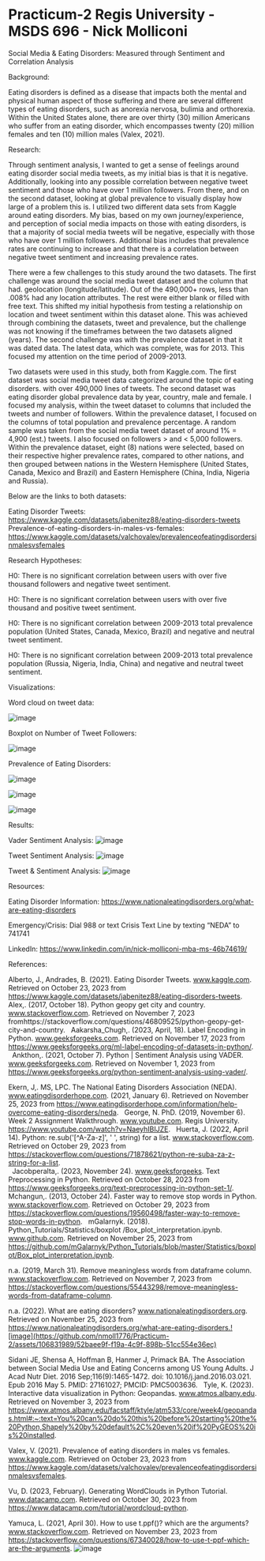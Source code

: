 # Practicum-2 Regis University - MSDS 696 - Nick Molliconi

Social Media & Eating Disorders: Measured through Sentiment and Correlation Analysis

Background:

Eating disorders is defined as a disease that impacts both the mental and physical human aspect of those suffering and there are several different types of eating disorders, such as anorexia nervosa, bulimia and orthorexia.  Within the United States alone, there are over thirty (30) million Americans who suffer from an eating disorder, which encompasses twenty (20) million females and ten (10) million males (Valex, 2021). 

Research:

Through sentiment analysis, I wanted to get a sense of feelings around eating disorder social media tweets, as my initial bias is that it is negative.  Additionally, looking into any possible correlation between negative tweet sentiment and those who have over 1 million followers.  From there, and on the second dataset, looking at global prevalence to visually display how large of a problem this is.  I utilized two different data sets from Kaggle around eating disorders. My bias, based on my own journey/experience, and perception of social media impacts on those with eating disorders, is that a majority of social media tweets will be negative, especially with those who have over 1 million followers.  Additional bias includes that prevalence rates are continuing to increase and that there is a correlation between negative tweet sentiment and increasing prevalence rates. 

There were a few challenges to this study around the two datasets.  The first challenge was around the social media tweet dataset and the column that had.
geolocation (longitude/latitude).  Out of the 490,000+ rows, less than .008% had any location attributes.  The rest were either blank or filled with free text.  This shifted my initial hypothesis from testing a relationship on location and tweet sentiment within this dataset alone.  This was achieved through combining the datasets, tweet and prevalence, but the challenge was not knowing if the timeframes between the two datasets aligned (years).  The second challenge was with the prevalence dataset in that it was dated data.  The latest data, which was complete, was for 2013.  This focused my attention on the time period of 2009-2013.

Two datasets were used in this study, both from Kaggle.com.  The first dataset was social media tweet data categorized around the topic of eating disorders.
with over 490,000 lines of tweets.  The second dataset was eating disorder global prevalence data by year, country, male and female.  I focused my analysis, within the tweet dataset to columns that included the tweets and number of followers.  Within the prevalence dataset, I focused on the columns of total population and prevalence percentage. A random sample was taken from the social media tweet dataset of around 1% = 4,900 (est.) tweets.  I also focused on followers > and < 5,000 followers. Within the prevalence dataset, eight (8) nations were selected, based on their respective higher prevalence rates, compared to other nations, and then grouped between nations in the Western Hemisphere (United States, Canada, Mexico and Brazil) and Eastern Hemisphere (China, India, Nigeria and Russia).

Below are the links to both datasets:

Eating Disorder Tweets: https://www.kaggle.com/datasets/jabenitez88/eating-disorders-tweets
Prevalence-of-eating-disorders-in-males-vs-females: https://www.kaggle.com/datasets/valchovalev/prevalenceofeatingdisordersinmalesvsfemales

Research Hypotheses:

H0: There is no significant correlation between users with over five thousand followers and negative tweet sentiment.

H0: There is no significant correlation between users with over five thousand and positive tweet sentiment.

H0: There is no significant correlation between 2009-2013 total prevalence population (United States, Canada, Mexico, Brazil) and negative and neutral tweet sentiment.

H0: There is no significant correlation between 2009-2013 total prevalence population (Russia, Nigeria, India, China) and negative and neutral tweet sentiment.

Visualizations:

Word cloud on tweet data:

![image](https://github.com/nmoll1776/Practicum-2/assets/106831989/4d351197-b25e-4a59-91ee-93130b83a4ef)

Boxplot on Number of Tweet Followers:

![image](https://github.com/nmoll1776/Practicum-2/assets/106831989/c1d73a4f-466a-45b1-adfe-33eff85eae93)

Prevalence of Eating Disorders:

![image](https://github.com/nmoll1776/Practicum-2/assets/106831989/db83d91f-16ab-4a37-94aa-d3edd820d96d)


![image](https://github.com/nmoll1776/Practicum-2/assets/106831989/0e2fdb61-2666-48fd-8467-6738744764ed)


![image](https://github.com/nmoll1776/Practicum-2/assets/106831989/272a3289-40e6-4b18-8170-7c3957c2b07e)

Results:

Vader Sentiment Analysis:
![image](https://github.com/nmoll1776/Practicum-2/assets/106831989/d332ee2f-bffa-42b1-b822-835a222cb981)

Tweet Sentiment Analysis:
![image](https://github.com/nmoll1776/Practicum-2/assets/106831989/3ad95810-0aae-4fc6-becd-4ceb9bf0acda)

Tweet & Sentiment Analysis:
![image](https://github.com/nmoll1776/Practicum-2/assets/106831989/7984b016-0e40-42cd-a535-170ea200d702)

Resources:

Eating Disorder Information: https://www.nationaleatingdisorders.org/what-are-eating-disorders

Emergency/Crisis: Dial 988 or text Crisis Text Line by texting “NEDA” to 741741

LinkedIn: https://www.linkedin.com/in/nick-molliconi-mba-ms-46b74619/

References:

Alberto, J., Andrades, B. (2021). Eating Disorder Tweets. www.kaggle.com. Retrieved on October 23, 2023 from https://www.kaggle.com/datasets/jabenitez88/eating-disorders-tweets.
 
Alex,. (2017, October 18). Python geopy get city and country.  www.stackoverflow.com. Retrieved on November 7, 2023 fromhttps://stackoverflow.com/questions/46809525/python-geopy-get-city-and-country. 
 
Aakarsha_Chugh,. (2023, April, 18). Label Encoding in Python. www.geeksforgeeks.com. Retrieved on November 17, 2023 from https://www.geeksforgeeks.org/ml-label-encoding-of-datasets-in-python/. 
 
Ankthon,. (2021, October 7). Python | Sentiment Analysis using VADER. www.geeksforgeeks.com. Retrieved on November 1, 2023 from https://www.geeksforgeeks.org/python-sentiment-analysis-using-vader/.

Ekern, J,. MS, LPC. The National Eating Disorders Association (NEDA). www.eatingdisorderhope.com.  (2021, January 6). Retrieved on November 25, 2023 from https://www.eatingdisorderhope.com/information/help-overcome-eating-disorders/neda.
 
George, N. PhD. (2019, November 6). Week 2 Assignment Walkthrough. www.youtube.com. Regis University. https://www.youtube.com/watch?v=NaeyhIBIJZE.
 
Huerta, J. (2022, April 14). Python: re.sub('[^A-Za-z]', ' ', string) for a list. www.stackoverflow.com. Retrieved on October 29, 2023 from https://stackoverflow.com/questions/71878621/python-re-suba-za-z-string-for-a-list.  
 
Jacobperalta,. (2023, November 24). www.geeksforgeeks. Text Preprocessing in Python. Retrieved on October 28, 2023 from https://www.geeksforgeeks.org/text-preprocessing-in-python-set-1/. 
 
Mchangun,. (2013, October 24). Faster way to remove stop words in Python. www.stackoverflow.com. Retrieved on October 29, 2023 from https://stackoverflow.com/questions/19560498/faster-way-to-remove-stop-words-in-python.
 
mGalarnyk. (2018). Python_Tutorials/Statistics/boxplot
/Box_plot_interpretation.ipynb. www.github.com. Retrieved on November 25, 2023 from https://github.com/mGalarnyk/Python_Tutorials/blob/master/Statistics/boxplot/Box_plot_interpretation.ipynb. 

n.a. (2019, March 31). Remove meaningless words from dataframe column. www.stackoverflow.com. Retrieved on November 7, 2023 from https://stackoverflow.com/questions/55443298/remove-meaningless-words-from-dataframe-column.

n.a. (2022). What are eating disorders? www.nationaleatingdisorders.org. Retrieved on November 25, 2023 from https://www.nationaleatingdisorders.org/what-are-eating-disorders.![image](https://github.com/nmoll1776/Practicum-2/assets/106831989/52baee9f-f19a-4c9f-898b-51cc554e36ec)

Sidani JE, Shensa A, Hoffman B, Hanmer J, Primack BA. The Association between Social Media Use and Eating Concerns among US Young Adults. J Acad Nutr Diet. 2016 Sep;116(9):1465-1472. doi: 10.1016/j.jand.2016.03.021. Epub 2016 May 5. PMID: 27161027; PMCID: PMC5003636.
 
Tyle, K. (2023). Interactive data visualization in Python: Geopandas. www.atmos.albany.edu. Retrieved on November 3, 2023 from https://www.atmos.albany.edu/facstaff/ktyle/atm533/core/week4/geopandas.html#:~:text=You%20can%20do%20this%20before%20starting%20the%20Python,Shapely%20by%20default%2C%20even%20if%20PyGEOS%20is%20installed.

Valex, V. (2021). Prevalence of eating disorders in males vs females. www.kaggle.com. Retrieved on October 23, 2023 from https://www.kaggle.com/datasets/valchovalev/prevalenceofeatingdisordersinmalesvsfemales.

Vu, D. (2023, February). Generating WordClouds in Python Tutorial. www.datacamp.com. Retrieved on October 30, 2023 from https://www.datacamp.com/tutorial/wordcloud-python. 

Yamuca, L. (2021, April 30). How to use t.ppf()? which are the arguments?  www.stackoverflow.com. Retrieved on November 23, 2023 from https://stackoverflow.com/questions/67340028/how-to-use-t-ppf-which-are-the-arguments. 
![image](https://github.com/nmoll1776/Practicum-2/assets/106831989/274f8956-0f1e-4280-83fb-5baec63689b5)













